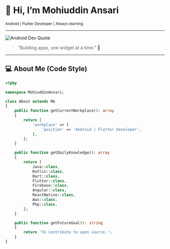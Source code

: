 # 👋 Hi, I’m Mohiuddin Ansari
<sub>Android | Flutter Developer | Always learning</sub>

---

![Android Dev Quote](https://media.giphy.com/media/xT0xeJpnrWC4XWblEk/giphy.gif)
> "Building apps, one widget at a time." 🤖

---

## 💻 About Me (Code Style)

```php
<?php

namespace MohiuddinAnsari;

class About extends Me
{
    public function getCurrentWorkplace(): array
    {
        return [
            'workplace' => [
                'position' => 'Android | Flutter Developer',
            ],
        ];
    }

    public function getDailyKnowledge(): array
    {
        return [
            Java::class,
            Kotlin::class,
            Dart::class,
            Flutter::class,
            Firebase::class,
            Angular::class,
            ReactNative::class,
            Aws::class,
            Php::class,
        ];
    }

    public function getFutureGoal(): string
    {
        return 'To contribute to open source.';
    }
}
